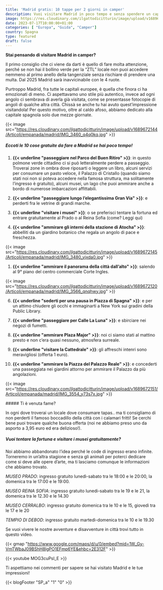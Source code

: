 ```yaml
---
title: 'Madrid gratis: 10 tappe per 2 giorni in camper'
description: Vuoi visitare Madrid in poco tempo e senza spendere un capitale? Scopri con noi il tour perfetto in 10 tappe. 
image: https://res.cloudinary.com/ilgattodicitturin/image/upload/v1689672144/Articoli/empanada/madrid/IMG_3501_p1al70.jpg
date: 2023-07-17T10:00:00+01:00
categories: [ "Europa", "Guida", "Camper"]
country: Spagna
type: featured
draft: false
---
```


**Stai pensando di visitare Madrid in camper?**

Il primo consiglio che ci viene da darti è quello di fare molta attenzione, perché se non hai il bollino verde per la “ZTL” locale non puoi accedere nemmeno al primo anello della tangenziale senza rischiare di prendere una multa. 
Dal 2025 Madrid sarà inavvicinabile con le 4 ruote.
<!-- In base alla nostra esperienza ti consigliamo di parcheggiare qui (Spot madrid) to do , da dove puoi raggiungere il centro città in 40 min a piedi o con la metro.  -->

Purtroppo Madrid, fra tutte le capitali europee, è quella che finora ci ha emozionati di meno. 
Ci aspettavamo uno stile più autentico, invece ad ogni angolo ci sembrava di averla già visitata, come se presentasse fotocopie di angoli di qualche altra città. Chissà se anche tu hai avuto quest’impressione visitandola!
Per questo motivo, oltre al caldo afoso, abbiamo dedicato alla capitale spagnola solo due mezze giornate.

{{< image src="https://res.cloudinary.com/ilgattodicitturin/image/upload/v1689672144/Articoli/empanada/madrid/IMG_3460_q4q0kq.jpg" >}}

##### Eccoti le 10 cose gratuite da fare a Madrid se hai poco tempo!

1.  **{{< underline "passeggiare nel Parco del Buen Ritiro" >}}**: in questo polmone verde cittadino ci si può letteralmente perdere a passeggio. Troverai zone in ombra dove riposarti o leggere un libro, alcuni servizi per consumare un pasto veloce, il Palazzo di Cristallo (quando siamo stati noi non si poteva accedere nella famosa struttura, ma solitamente l’ingresso è gratuito), alcuni musei, un lago che puoi ammirare anche a bordo di numerose imbarcazioni affittabili. 

2. **{{< underline "passeggiare lungo l’elegantissima Gran Vía" >}}**: e perderti fra le vetrine di grandi marche.
   

3. **{{< underline "visitare i musei" >}}**: o se preferisci tentare la fortuna ed entrare gratuitamente al Prado o al Reina Sofia (come? Leggi qui)

4. **{{< underline "ammirare gli interni della stazione di Atocha" >}}**: abbelliti da un giardino botanico che regala un angolo di pace e freschezza. 
   
{{< image src="https://res.cloudinary.com/ilgattodicitturin/image/upload/v1689672145/Articoli/empanada/madrid/IMG_3480_vjxda0.jpg" >}}


1. **{{< underline "ammirare il panorama della città dall’alto" >}}**: salendo al 9° piano del centro commerciale Corte Ingles. 

{{< image src="https://res.cloudinary.com/ilgattodicitturin/image/upload/v1689672120/Articoli/empanada/madrid/IMG_3566_qnqhwy.jpg" >}}

6. **{{< underline "sederti per una pausa in Piazza di Spagna" >}}**: e per un attimo chiudere gli occhi e immaginarti a New York sui gradini della Public Library.

7. **{{< underline "passeggiare per Calle La Luna" >}}**: e sbirciare nei negozi di fumetti.

8.  **{{< underline "ammirare Plaza Major" >}}**: noi ci siamo stati al mattino presto e non c’era quasi nessuno, atmosfera surreale.

9.  **{{< underline "visitare la Cattedrale" >}}**: gli affreschi intenri sono meravigliosi (offerta 1 euro).

10. **{{< underline "ammirare la Piazza del Palazzo Reale" >}}**: e concederti una passeggiata nei giardini attorno per ammirare il Palazzo da più angolazioni.

{{< image src="https://res.cloudinary.com/ilgattodicitturin/image/upload/v1689672151/Articoli/empanada/madrid/IMG_3554_y73s7x.jpg" >}}

##### Ti è venuta fame? 

In ogni dove troverai un locale dove consumare tapas.. ma ti consigliamo di non perderti il famoso boccadillo della città con i calamari fritti! Se cerchi bene puoi trovare qualche buona offerta (noi ne abbiamo preso uno da asporto a 3,95 euro ed era delizioso!).

##### Vuoi tentare la fortuna e visitare i musei gratuitamente? 

Noi abbiamo abbandonato l’idea perché le code di ingresso erano infinite. 
Torneremo in un’altra stagione e senza gli animali per poterci dedicare come si deve alle opere d’arte, ma ti lasciamo comunque le informazioni che abbiamo trovato. 

*MUSEO PRADO*: ingresso gratuito lunedì-sabato tra le 18:00 e le 20:00, la domenica tra le 17:00 e le 19:00. 

*MUSEO REINA SOFIA*: ingresso gratuito lunedi-sabato tra le 19 e le 21, la domenica tra le 12.30 e le 14.30

*MUSEO CERRALBO*: ingresso gratuito domenica tra le 10 e le 15, giovedì tra le 17 e le 20 

*TEMPIO DI DEBOD*: ingresso gratuito martedì-domenica tra le 10 e le 19.30


Se vuoi vivere le nostre avventure e disavventure in città trovi tutto in questo video.

{{< gmap "https://www.google.com/maps/d/u/0/embed?mid=1W_Gy-VmTWbaJ09BShH8lgPO1EFmp6YE&ehbc=2E312F" >}}

{{< youtube MOG3cuPsI_E >}}

Ti aspettiamo nei commenti per sapere se hai visitato Madrid e le tue impressioni!

{{< blogFooter "SP_a" "1" "0" >}}


